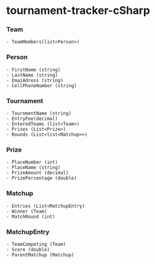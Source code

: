 # tournament-tracker-cSharp

### Team
	- TeamMembers(list<Person>)

### Person
	- FirstName (string)
	- LastName (string)
	- EmaiAdress (string)
	- CellPhoneNumber (string)
### Tournament
	- TournmentName (string)
	- EntryFee(decimal)
	- EnteredTeams (list<Team>)
	- Prizes (List<Prize>)
	- Rounds (List<list<Matchup>>)

### Prize
	- PlaceNumber (int)
	- PlaceName (string)
	- PrizeAmount (decimal)
	- PrizePercentage (double)

### Matchup 
	- Entries (List<MatchupEntry)
	- Winner (Team)
	- MatchRound (int)

### MatchupEntry 
	- TeamCompeting (Team)
	- Score (double)
	- ParentMatchup (Matchup)